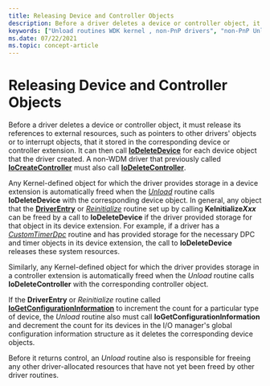 ```yaml
---
title: Releasing Device and Controller Objects
description: Before a driver deletes a device or controller object, it must release its references to external resources, such as pointers to other drivers' objects or to interrupt objects, that it stored in the corresponding device or controller extension.
keywords: ["Unload routines WDK kernel , non-PnP drivers", "non-PnP Unload routine WDK kernel", "releasing devices", "releasing controller objects", "device releases WDK kernel", "controller objects WDK kernel , releasing"]
ms.date: 07/22/2021
ms.topic: concept-article
---
```


# Releasing Device and Controller Objects

Before a driver deletes a device or controller object, it must release its references to external resources, such as pointers to other drivers' objects or to interrupt objects, that it stored in the corresponding device or controller extension. It can then call [**IoDeleteDevice**](/windows-hardware/drivers/ddi/wdm/nf-wdm-iodeletedevice) for each device object that the driver created. A non-WDM driver that previously called [**IoCreateController**](/windows-hardware/drivers/ddi/ntddk/nf-ntddk-iocreatecontroller) must also call [**IoDeleteController**](/windows-hardware/drivers/ddi/ntddk/nf-ntddk-iodeletecontroller).

Any Kernel-defined object for which the driver provides storage in a device extension is automatically freed when the [*Unload*](/windows-hardware/drivers/ddi/wdm/nc-wdm-driver_unload) routine calls **IoDeleteDevice** with the corresponding device object. In general, any object that the [**DriverEntry**](/windows-hardware/drivers/ddi/wdm/nc-wdm-driver_initialize) or [*Reinitialize*](/windows-hardware/drivers/ddi/ntddk/nc-ntddk-driver_reinitialize) routine set up by calling **KeInitialize*Xxx*** can be freed by a call to **IoDeleteDevice** if the driver provided storage for that object in its device extension. For example, if a driver has a [*CustomTimerDpc*](using-a-customtimerdpc-routine.md) routine and has provided storage for the necessary DPC and timer objects in its device extension, the call to **IoDeleteDevice** releases these system resources.

Similarly, any Kernel-defined object for which the driver provides storage in a controller extension is automatically freed when the *Unload* routine calls **IoDeleteController** with the corresponding controller object.

If the **DriverEntry** or *Reinitialize* routine called [**IoGetConfigurationInformation**](/windows-hardware/drivers/ddi/ntddk/nf-ntddk-iogetconfigurationinformation) to increment the count for a particular type of device, the *Unload* routine also must call **IoGetConfigurationInformation** and decrement the count for its devices in the I/O manager's global configuration information structure as it deletes the corresponding device objects.

Before it returns control, an *Unload* routine also is responsible for freeing any other driver-allocated resources that have not yet been freed by other driver routines.
